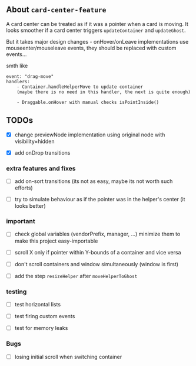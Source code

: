 
## About `card-center-feature`
A card center can be treated as if it was a pointer when a card is moving. It looks smoother if a card center triggers `updateContainer` and `updateGhost`.

But it takes major design changes - onHover/onLeave implementations use mouseenter/mouseleave events,
they should be replaced with custom events...

smth like

```
event: "drag-move"
handlers:
    - Container.handleHelperMove to update container
    (maybe there is no need in this handler, the next is quite enough)

    - Draggable.onHover with manual checks isPointInside()
```



## TODOs

- [x] change previewNode implementation using original node with visibility=hidden
- [x] add onDrop transitions


### extra features and fixes

- [ ] add on-sort transitions (its not as easy, maybe its not worth such efforts)
- [ ] try to simulate behaviour as if the pointer was in the helper's center (it looks better)


### important

- [ ] check global variables (vendorPrefix, manager, ...) minimize them to make this project easy-importable
- [ ] scroll X only if pointer within Y-bounds of a container and vice versa
- [ ] don't scroll containers and window simultaneously (window is first)
- [ ] add the step `resizeHelper` after `moveHelperToGhost`


### testing

- [ ] test horizontal lists
- [ ] test firing custom events
- [ ] test for memory leaks


### Bugs

- [ ] losing initial scroll when switching container

